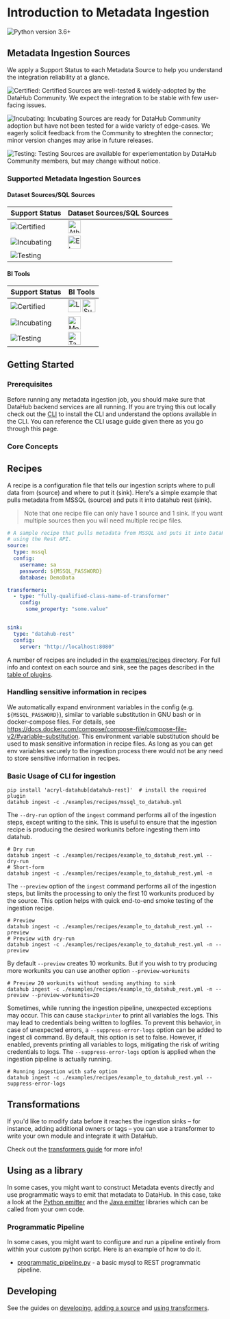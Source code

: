 # Introduction to Metadata Ingestion

![Python version 3.6+](https://img.shields.io/badge/python-3.6%2B-blue)

## Metadata Ingestion Sources

We apply a Support Status to each Metadata Source to help you understand the integration reliability at a glance.

![Certified](https://img.shields.io/badge/support%20status-certified-brightgreen): Certified Sources are well-tested & widely-adopted by the DataHub Community. We expect the integration to be stable with few user-facing issues.

![Incubating](https://img.shields.io/badge/support%20status-incubating-blue): Incubating Sources are ready for DataHub Community adoption but have not been tested for a wide variety of edge-cases. We eagerly solicit feedback from the Community to streghten the connector; minor version changes may arise in future releases.

![Testing](https://img.shields.io/badge/support%20status-testing-lightgrey): Testing Sources are available for experiementation by DataHub Community members, but may change without notice. 

### Supported Metadata Ingestion Sources

#### Dataset Sources/SQL Sources

| Support Status | Dataset Sources/SQL Sources |
| --- | --- |
| ![Certified](https://img.shields.io/badge/support%20status-certified-brightgreen) | <img src="https://raw.githubusercontent.com/datahub-project/datahub/master/docs-website/static/img/logos/platforms/athena.svg" alt="Athena" width="30"/> |
| ![Incubating](https://img.shields.io/badge/support%20status-incubating-blue) | <img src="https://raw.githubusercontent.com/datahub-project/datahub/master/docs-website/static/img/logos/platforms/elasticsearch.svg" alt="Elastic Search" width="30"/> |
| ![Testing](https://img.shields.io/badge/support%20status-testing-lightgrey) | |

#### BI Tools

| Support Status | BI Tools |
| --- | --- |
| ![Certified](https://img.shields.io/badge/support%20status-certified-brightgreen) | <img src="https://raw.githubusercontent.com/datahub-project/datahub/master/docs-website/static/img/logos/platforms/looker.svg" alt="Looker" width="30"/> <img src="https://raw.githubusercontent.com/datahub-project/datahub/master/docs-website/static/img/logos/platforms/superset.svg" alt="Superset" width="30"/> |
| ![Incubating](https://img.shields.io/badge/support%20status-incubating-blue) | <img src="https://raw.githubusercontent.com/datahub-project/datahub/master/docs-website/static/img/logos/platforms/metabase.svg" alt="Metabase" width="30"/> |
| ![Testing](https://img.shields.io/badge/support%20status-testing-lightgrey) | <img src="https://raw.githubusercontent.com/datahub-project/datahub/master/docs-website/static/img/logos/platforms/tableau.png" alt="Tableau" width="30"/> |

## Getting Started

### Prerequisites

Before running any metadata ingestion job, you should make sure that DataHub backend services are all running. If you are trying this out locally check out the [CLI](../docs/cli.md) to install the CLI and understand the options available in the CLI. You can reference the CLI usage guide given there as you go through this page.

### Core Concepts

## Recipes

A recipe is a configuration file that tells our ingestion scripts where to pull data from (source) and where to put it (sink).
Here's a simple example that pulls metadata from MSSQL (source) and puts it into datahub rest (sink).

> Note that one recipe file can only have 1 source and 1 sink. If you want multiple sources then you will need multiple recipe files.

```yaml
# A sample recipe that pulls metadata from MSSQL and puts it into DataHub
# using the Rest API.
source:
  type: mssql
  config:
    username: sa
    password: ${MSSQL_PASSWORD}
    database: DemoData

transformers:
  - type: "fully-qualified-class-name-of-transformer"
    config:
      some_property: "some.value"


sink:
  type: "datahub-rest"
  config:
    server: "http://localhost:8080"
```

A number of recipes are included in the [examples/recipes](./examples/recipes) directory. For full info and context on each source and sink, see the pages described in the [table of plugins](../docs/cli.md#installing-plugins).

### Handling sensitive information in recipes

We automatically expand environment variables in the config (e.g. `${MSSQL_PASSWORD}`),
similar to variable substitution in GNU bash or in docker-compose files. For details, see
https://docs.docker.com/compose/compose-file/compose-file-v2/#variable-substitution. This environment variable substitution should be used to mask sensitive information in recipe files. As long as you can get env variables securely to the ingestion process there would not be any need to store sensitive information in recipes.

### Basic Usage of CLI for ingestion

```shell
pip install 'acryl-datahub[datahub-rest]'  # install the required plugin
datahub ingest -c ./examples/recipes/mssql_to_datahub.yml
```

The `--dry-run` option of the `ingest` command performs all of the ingestion steps, except writing to the sink. This is useful to ensure that the
ingestion recipe is producing the desired workunits before ingesting them into datahub.

```shell
# Dry run
datahub ingest -c ./examples/recipes/example_to_datahub_rest.yml --dry-run
# Short-form
datahub ingest -c ./examples/recipes/example_to_datahub_rest.yml -n
```

The `--preview` option of the `ingest` command performs all of the ingestion steps, but limits the processing to only the first 10 workunits produced by the source.
This option helps with quick end-to-end smoke testing of the ingestion recipe.

```shell
# Preview
datahub ingest -c ./examples/recipes/example_to_datahub_rest.yml --preview
# Preview with dry-run
datahub ingest -c ./examples/recipes/example_to_datahub_rest.yml -n --preview
```

By default `--preview` creates 10 workunits. But if you wish to try producing more workunits you can use another option `--preview-workunits`

```shell
# Preview 20 workunits without sending anything to sink
datahub ingest -c ./examples/recipes/example_to_datahub_rest.yml -n --preview --preview-workunits=20
```

Sometimes, while running the ingestion pipeline, unexpected exceptions may occur. This can cause `stackprinter` to print all variables the logs. This may lead to credentials being written to logfiles. To prevent this behavior, in case of unexpected errors, a `--suppress-error-logs` option can be added to ingest cli command. By default, this option is set to false. However, if enabled, prevents printing all variables to logs, mitigating the risk of writing credentials to logs. The `--suppress-error-logs` option is applied when the ingestion pipeline is actually running.

```shell
# Running ingestion with safe option
datahub ingest -c ./examples/recipes/example_to_datahub_rest.yml --suppress-error-logs
```

## Transformations

If you'd like to modify data before it reaches the ingestion sinks – for instance, adding additional owners or tags – you can use a transformer to write your own module and integrate it with DataHub.

Check out the [transformers guide](./transformers.md) for more info!

## Using as a library

In some cases, you might want to construct Metadata events directly and use programmatic ways to emit that metadata to DataHub. In this case, take a look at the [Python emitter](./as-a-library.md) and the [Java emitter](../metadata-integration/java/as-a-library.md) libraries which can be called from your own code. 

### Programmatic Pipeline
In some cases, you might want to configure and run a pipeline entirely from within your custom python script. Here is an example of how to do it.
 - [programmatic_pipeline.py](./examples/library/programatic_pipeline.py) - a basic mysql to REST programmatic pipeline.


## Developing

See the guides on [developing](./developing.md), [adding a source](./adding-source.md) and [using transformers](./transformers.md).

